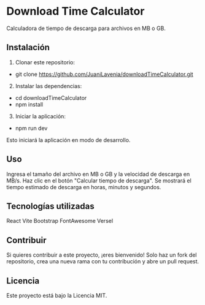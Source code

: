 # Download Time Calculator

Calculadora de tiempo de descarga para archivos en MB o GB.

## Instalación

1. Clonar este repositorio:

* git clone https://github.com/JuaniLavenia/downloadTimeCalculator.git
   
2. Instalar las dependencias:

* cd downloadTimeCalculator
* npm install

3. Iniciar la aplicación:

* npm run dev

Esto iniciará la aplicación en modo de desarrollo.

## Uso
Ingresa el tamaño del archivo en MB o GB y la velocidad de descarga en MB/s.
Haz clic en el botón "Calcular tiempo de descarga".
Se mostrará el tiempo estimado de descarga en horas, minutos y segundos.

## Tecnologías utilizadas
React
Vite
Bootstrap
FontAwesome
Versel

## Contribuir
Si quieres contribuir a este proyecto, ¡eres bienvenido! Solo haz un fork del repositorio, crea una nueva rama con tu contribución y abre un pull request.

## Licencia
Este proyecto está bajo la Licencia MIT.
